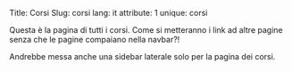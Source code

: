Title: Corsi
Slug: corsi
lang: it
attribute: 1
unique: corsi

Questa è la pagina di tutti i corsi. Come si metteranno i link ad altre pagine
senza che le pagine compaiano nella navbar?!

Andrebbe messa anche una sidebar laterale solo per la pagina dei corsi.
